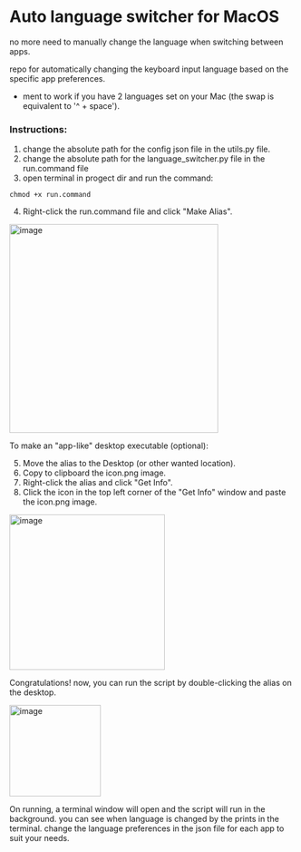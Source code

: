 # Auto language switcher for MacOS
no more need to manually change the language when switching between apps.

repo for automatically changing the keyboard input language based on the specific app preferences.
- ment to work if you have 2 languages set on your Mac (the swap is equivalent to '^ + space').

### Instructions:
  1. change the absolute path for the config json file in the utils.py file.
  2. change the absolute path for the language_switcher.py file in the run.command file
  3. open terminal in progect dir and run the command:

```chmod +x run.command```

  4. Right-click the run.command file and click "Make Alias".

<img width="368" alt="image" src="https://user-images.githubusercontent.com/44872433/230908034-a556f0cb-9ebb-48d6-9a3d-1a9612d5fe75.png">

To make an "app-like" desktop executable (optional):

  5. Move the alias to the Desktop (or other wanted location).
  6. Copy to clipboard the icon.png image.
  7. Right-click the alias and click "Get Info".
  8. Click the icon in the top left corner of the "Get Info" window and paste the icon.png image.

<img width="274" alt="image" src="https://user-images.githubusercontent.com/44872433/230908698-18733391-6513-4433-963c-b9ef2403d235.png">


Congratulations! now, you can run the script by double-clicking the alias on the desktop.

<img width="161" alt="image" src="https://user-images.githubusercontent.com/44872433/230907710-36a86b38-aaac-460a-a884-953d30f84d7b.png">

On running, a terminal window will open and the script will run in the background. you can see when language
is changed by the prints in the terminal.
change the language preferences in the json file for each app to suit your needs.
